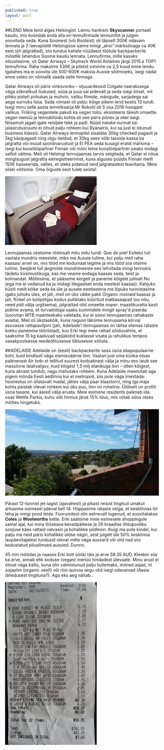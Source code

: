 ```yaml
---
published: true
layout: post
---
```

##LEND
Meie lend algas Helsingist. Lennu hankisin **Skyscanner** portaali kaudu, mis koondab enda alla eri lennufirmade lennuinfot ja julgen soovitada seda. Kuna Soomest (või Rootsist) oli täpselt 300€ odavam lennata ja 2 laevapiletit Helsingisse saime mingi „ahoi“ märksõnaga ca 40€ eest (sh jalgrattad), siis tundus kahele nüüdsest töötule backpackerile mõistlik lahendus Soome kaudu lennata. Lennufirma, mille kasuks otsustasime, oli Qatar Airways – Skytrack World Airlaines järgi 2015.a TOP1  lennufirma.  Raha maksime 530€ ja piletid ostsime ca 2,5 kuud enne lendu. Igatahes ma ei soovita üle 500-600€ maksta Aussie sõitmiseks, isegi nädal enne ostes on võimalik saada selle hinnaga. 

Qatar Airways oli päris vinksvonks – stjuuardessid Colgate naeratusega väga sõbralikud iludused, süüa ja juua sai pidevalt ja seda isegi öösel, mil  pihku pisteti pirkukas ja muhvin, valiku filmide, mängude, sarjadega sai aega surnuks lüüa. Seda viimast oli palju: kõige pikem lend kestis 13 tundi. Isegi minu selle aasta lemmiksarja Mr Robotil oli 5 osa 2016 hooajast valikus. Friiking veganitele pakuti ka vegan toitu:  eksisteeris täiesti omaette vegan menüü ja lennukitoidu kohta oli see päris põnev ja okei isegi. Niisamuti jagati igale reisijale tekk ja padi. Nüüd natuke nurinat ka: jalasirutusruumi ei olnud palju rohkem kui Ryanairis, kui sa just ei istunud business klassis.  Qatar Airways lennupilet sisaldas 30kg checked pagasit ja 5kg käsipagasit ning olgu öeldud, et 30kg sees võib tassida kaasa ka jalgratta või muud spordivarustust ja EI PEA seda kusagil eraldi märkima – isegi kui koostööpartner Finnair või mõni teine koostööpartner peaks midagi sellist väitma. Meil oli Helsingi lennujaamas tarvis selgitada, et Qatar ei nõua mingisugust jalgratta eelregistreerimist, kuna alguses püüdis Finnair meilt 150€ kasseerida, väites, et oleks pidanud neid jalgratastest teavitama. Meie siiski võitsime. Oma õiguste eest tuleb seista!


![Business class](/images/qatar.jpg "Qatar business class")

Lennujaamas veetsime rõõmsalt mitu mitu tundi. Que de joie! Esiteks tuli vastata mundris meestele, miks me Aussie tulime, kui palju meil raha kaasas/ arvel on, mis tööd me kodumaal tegime ja mis tööd siia otsime tulime. Seejärel tuli järgmiste mundrimeeste ees lehvitada mingi lennukis täidetu küsimustikuga, kas me veame endaga kaasas seda, teist ja kolmandat. Mõtlesime, et pääseme kergelt ja paneme kõigele julmalt No (ega me ei vedanud ka ju midagi illegaalset enda meelest kaasas). Kahjuks küsiti meilt kõike seda ka üle ja ausate eestlastena me lõpuks tunnistasime igaks juhuks üles, et jah, meil on üks väike pakk Organic rosinaid kaasas ja jah, Kirkel on kotipõhjas kodus puhktaks küüritud matkasaapad (oo nõu, need pidi välja urgitsema), jalgrattad olid omaette ooper: maastikuratta kasti pidime avama, et turvatöötaja saaks kummidele mingit spray'd piserda (soovitan MTB maanteekaks valetada, kui ei soovi lennujaamas rattakaste avada). Meil oli ükstaskõik, kuna nagunii läksime lennujaama kõrval asuvasse rattapaviljoni (jah, Adelaide'i lennujaamas on täitsa olemas rataste kokku panemise tööriistad), kus Erki tegi meie rattad sõiduvalmis, et saaksime 15 kg kaaluvad seljakotid kuklasse visata ja rahulikus tempos vasakpoolsesse reedeõhtusesse liiklusesse söösta. 

##ADELAIDE
Adelaide on (eesti) backpackerite seas üsna ebapopulaarne koht, kuid kindlasti väga elamisväärne linn. Vaatan just oma künka otsas paiknevast Air bnb-st tellitud suurest koduaknast välja ja minu ees laiub see massiivne laialivalguv, kuid kõigest 1,3 milj elanikuga linn – ütlen kõigest, kuna aknast tundub, nagu mahutaks rohkem. Kuna Adelaide meenutab aga pigem mõnda Eesti aedlinna kui et metropoli, siis pole väga imestada:  hoonestus on üllatavalt madal, jättes välja paar klaastorni, ning iga maja kohta paistab olevat rohkem kui üks puu,  linn on roheline. Üldiselt on profiil üsna tasane, kui ääred välja arvata. Meie esimene residents paikneb ida osas Wettle Parkis, kuhu viib hirmus järsk 15% tõus, mis võtab sõna otses mõttes hingetuks. 

![Adelaide Hills](/images/balconyview.jpg "Adelaide Hills")

Pärast 12-tunnist jet-lagist (ajavahest) ja pikast reisist tingitud uinakut ärkasime esimesel päeval kell 14. Hüppasime rataste selga, et kesklinnas tiir teha ja mingi pood leida. Foorumitest olin eelnevalt lugenud, et soovitatakse **Coles**  ja **Woolworths** kette. Erki saatsime meie esimesele shoppingule samal ajal, kui mina lõõskava kevadpäikese ja 26 kraadise õhtupooliku soojuse käes rattaid valvasin ja kohalikke piidlesin. Kuigi ma pole kindel, kui palju ma neid päris kohalikke üldse nägin, sest julgelt üle 50% kesklinna laupäevitajatest tundusid olevat mitte väga aussie’d või olid nad siis kodustatud pilusilmsed aussied. Dunno. 

45 min möödas ja naases Erki kott sööki täis ja arve 58.35 AUD. Kleebin siia ka arve, annab ehk koduse (vegan) menüü hindadest ülevaate. Minu arust ei olnud väga kallis, kuna olin valmistunud palju hullemaks, mõned asjad, nt sojapiim (organic veel!) või riisi-quinoa segu olid isegi odavamad (Aasia lähedusest tingituna?). Aga eks aeg näitab..


![first check](/images/20161009_110315.jpg "first check")
